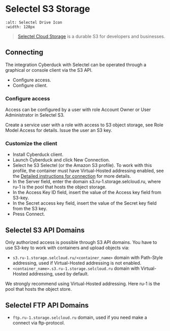 Selectel S3 Storage
====

```{image} _images/selectel.png
:alt: Selectel Drive Icon
:width: 128px
```

> [Selectel Cloud Storage](https://docs.selectel.ru/en/cloud/object-storage/) is a durable S3 for developers and businesses.

## Connecting

The integration Cyberduck with Selectel can be operated through a graphical or console client via the S3 API.

- Configure access.
- Configure client.

### Configure access

Access can be configured by a user with role Account Owner or User Administrator in Selectel S3.

Create a service user with a role with access to S3 object storage, see Role Model Access for details.
Issue the user an S3 key.

### Customize the client⁠

- Install Cyberduck client.
- Launch Cyberduck and click New Connection.
- Select he S3 Selectel (or the Amazon S3 profile). To work with this profile, the container must have Virtual-Hosted addressing enabled, see the [Detailed instructions for connection](https://docs.selectel.ru/en/cloud/object-storage/tools/cyberduck/) for more details.
- In the Server field, enter the domain s3.ru-1.storage.selcloud.ru, where ru-1 is the pool that hosts the object storage.
- In the Access Key ID field, insert the value of the Access key field from S3-key.
- In the Secret access key field, insert the value of the Secret key field from the S3 key.
- Press Connect.

## Selectel S3 API Domains⁠

Only authorized access is possible through S3 API domains. You have to use S3-key to work with containers and upload objects via:

- ```s3.ru-1.storage.selcloud.ru/<container_name>``` domain with Path-Style addressing, used if Virtual-Hosted addressing is not enabled.
- ```<container_name>.s3.ru-1.storage.selcloud.ru``` domain with Virtual-Hosted addressing, used by default.

We strongly recommend using Virtual-Hosted addressing.
Here ru-1 is the pool that hosts the object store.

## Selectel FTP API Domains⁠

- ```ftp.ru-1.storage.selcloud.ru``` domain, used if you need make a connect via ftp-protocol.
